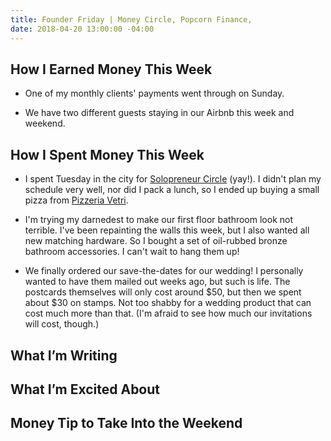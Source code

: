 ```yaml
---
title: Founder Friday | Money Circle, Popcorn Finance,
date: 2018-04-20 13:00:00 -04:00
---
```


## How I Earned Money This Week

* One of my monthly clients' payments went through on Sunday.

* We have two different guests staying in our Airbnb this week and weekend.

## How I Spent Money This Week

* I spent Tuesday in the city for [Solopreneur Circle](https://www.solopreneurcircle.com/) (yay!). I didn't plan my schedule very well, nor did I pack a lunch, so I ended up buying a small pizza from [Pizzeria Vetri](https://www.pizzeriavetri.com/).

* I'm trying my darnedest to make our first floor bathroom look not terrible. I've been repainting the walls this week, but I also wanted all new matching hardware. So I bought a set of oil-rubbed bronze bathroom accessories. I can't wait to hang them up!

* We finally ordered our save-the-dates for our wedding! I personally wanted to have them mailed out weeks ago, but such is life. The postcards themselves will only cost around $50, but then we spent about $30 on stamps. Not too shabby for a wedding product that can cost much more than that. (I'm afraid to see how much our invitations will cost, though.)

## What I’m Writing

## What I’m Excited About

## Money Tip to Take Into the Weekend